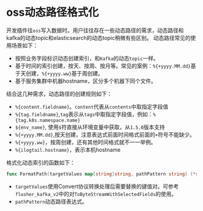 
# oss动态路径格式化

开发插件往`oss`写入数据时。用户往往存在一些动态路径的需求，动态路径和kafka的动态topic和elasticsearch的动态topic稍微有些区别。
动态路径常见的使用场景如下：
- 按照业务字段标识动态创建索引，和`Kafka`的动态`topic`一样。
- 基于时间的索引创建，按天、按周、按月等。常见的案例：`%{+yyyy.MM.dd}`基于天创建，`%{+yyyy.ww}`基于周创建。
- 基于服务集群中机器hostname，区分多个机器下同个文件。

结合这几种需求，动态路径的创建规则如下：

- `%{content.fieldname}`。`content`代表从`contents`中取指定字段值
- `%{tag.fieldname}`,`tag`表示从`tags`中取指定字段值，例如：`%{tag.k8s.namespace.name}`
- `${env_name}`, 使用`$`符直接从环境变量中获取，从`1.5.0`版本支持
- `%{+yyyy.MM.dd}`,按天创建，注意表达式前面时间格式前面的`+`符号不能缺少。
- `%{+yyyy.ww}`，按周创建，还有其他时间格式就不一一举例。
- `%{ilogtail.hostname}`，表示本机hostname

格式化动态索引的函数如下：
```go
func FormatPath(targetValues map[string]string, pathPattern string) (*string, error)
```
- `targetValues`使用Convert协议转换处理后需要替换的键值对。可参考`flusher_kafka_v2`中的对`ToByteStreamWithSelectedFields`的使用。
- `pathPattern`动态路径表达式。
